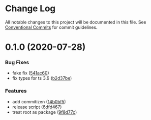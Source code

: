 # Change Log

All notable changes to this project will be documented in this file.
See [Conventional Commits](https://conventionalcommits.org) for commit guidelines.

# 0.1.0 (2020-07-28)


### Bug Fixes

* fake fix ([541ac60](https://github.com/IIIristraM/lerna-ts/commit/541ac6070ee218329f3e033646b7ce960715bbdc))
* fix types for ts 3.9 ([b2d37be](https://github.com/IIIristraM/lerna-ts/commit/b2d37be17ac3d9180a002eae88daa2e1626c4527))


### Features

* add commitizen ([14b0bf5](https://github.com/IIIristraM/lerna-ts/commit/14b0bf5223f748ec3ab959d9ea5fefd9400fb609))
* release script ([6dfd467](https://github.com/IIIristraM/lerna-ts/commit/6dfd4678285384ab4ab5aa2d80cd61829365a145))
* treat root as package ([9f8d77c](https://github.com/IIIristraM/lerna-ts/commit/9f8d77c64aba755cc2c2cb5551a824ce623b2e1c))
